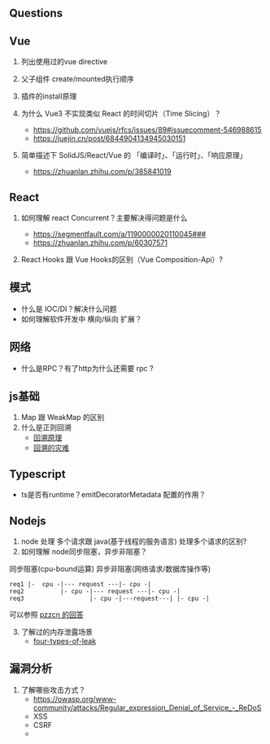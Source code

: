 ## Questions
## Vue

1. 列出使用过的vue directive
2. 父子组件 create/mounted执行顺序
3. 插件的install原理

4. 为什么 Vue3 不实现类似 React 的时间切片（Time Slicing）？
    * https://github.com/vuejs/rfcs/issues/89#issuecomment-546988615
    * https://juejin.cn/post/6844904134945030151

5. 简单描述下 SolidJS/React/Vue 的 「编译时」、「运行时」、「响应原理」
    * https://zhuanlan.zhihu.com/p/385841019
## React
1. 如何理解 react Concurrent？主要解决得问题是什么
    * https://segmentfault.com/a/1190000020110045###
    * https://zhuanlan.zhihu.com/p/60307571

2. React Hooks 跟 Vue Hooks的区别（Vue Composition-Api）?
## 模式

* 什么是 IOC/DI？解决什么问题
* 如何理解软件开发中 横向/纵向 扩展？

## 网络

* 什么是RPC？有了http为什么还需要 rpc ?

## js基础

1. Map 跟 WeakMap 的区别
2. 什么是正则回溯
    * [回溯原理](https://zhuanlan.zhihu.com/p/27417442)
    * [回溯的灾难](https://zh.javascript.info/regexp-catastrophic-backtracking)


## Typescript

* ts是否有runtime？emitDecoratorMetadata 配置的作用？

## Nodejs

1. node 处理 多个请求跟 java(基于线程的服务语言) 处理多个请求的区别?
2. 如何理解 node同步阻塞，异步非阻塞？

同步阻塞(cpu-bound运算)
异步非阻塞(网络请求/数据库操作等)

```
req1 |-  cpu -|--- request ---|- cpu -|
req2          |- cpu -|--- request ---|- cpu -|
req3                  |- cpu -|---request---| |- cpu -|
```

可以参照 [pzzcn 的回答](https://cnodejs.org/topic/5c8b0a4a7ce0df3732428254)

3. 了解过的内存泄露场景
    * [four-types-of-leak](https://auth0.com/blog/four-types-of-leaks-in-your-javascript-code-and-how-to-get-rid-of-them/)
## 漏洞分析

1. 了解哪些攻击方式？
    * https://owasp.org/www-community/attacks/Regular_expression_Denial_of_Service_-_ReDoS
    * XSS
    * CSRF
    * 